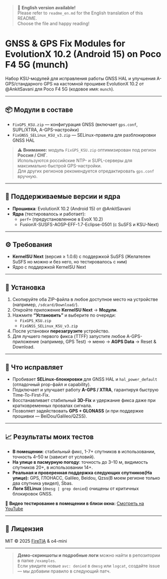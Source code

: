 > 📘 **English version available!**  
> Please refer to `readme_en.md` for the English translation of this README.  
> Choose the file and happy reading!

# GNSS & GPS Fix Modules for EvolutionX 10.2 (Android 15) on Poco F4 5G (munch)

Набор KSU-модулей для исправления работы GNSS HAL и улучшения A-GPS/стандарного GPS на кастомной прошивке EvolutionX 10.2 от @AnkitSavani для Poco F4 5G (кодовое имя: `munch`).

---

## 📦 Модули в составе

- `FixGPS_KSU.zip` — конфигурация GNSS (включает `gps.conf`, SUPL/XTRA, A-GPS-настройки)
- `FixGNSS_SELinux_KSU_v3.zip` — SELinux-правила для разблокировки GNSS HAL

> ⚠️ **Внимание:** модуль `FixGPS_KSU.zip` оптимизирован под регион **Россия / СНГ**.  
> Используются российские NTP- и SUPL-серверы для максимально быстрой GPS-настройки.  
> Для других регионов рекомендуется отредактировать `gps.conf` вручную.

---

## 📱 Поддерживаемые версии и ядра

- **Прошивка**: EvolutionX 10.2 (Android 15) от @AnkitSavani  
- **Ядра** (тестировалось и работает):  
  - `perf+` (предустановленное в EvoX 10.2)  
  - FusionX-SUSFS-AOSP-EFF-1.7-Eclipse-0501 (с SuSFS и KSU-Next)  

---

## ⚙️ Требования

- **KernelSU Next** (версия ≥ 1.0.6) с поддержкой SuSFS (Желателен SuSFS но можно и без него, но тестировалось с ним)
- Ядро с поддержкой KernelSU Next

---

## 🔧 Установка

1. Скопируйте оба ZIP-файла в любое доступное место на устройстве (например, `/sdcard/Download/`).  
2. Откройте приложение **KernelSU Next** → **Модули**.  
3. Нажмите **“Установить”** и выберите по очереди:
   - `FixGPS_KSU.zip`  
   - `FixGNSS_SELinux_KSU_v3.zip`  
4. После установки **перезагрузите** устройство.  
5. Для лучшего первого фикса (TTFF) запустите любое A-GPS-приложение (например, GPS Test) → меню → **AGPS Data** → Reset & Download.

---

## 🚀 Что исправляет

- Пробивает **SELinux-блокировки** для GNSS HAL и `hal_power_default` (отладочный prop-файл и capability).  
- Подключает и улучшает работу **A-GPS / XTRA**, гарантируя быструю Time-To-First-Fix.  
- Восстанавливает стабильный **3D-Fix** и удержание фикса даже при кратковременных провалах сигнала.  
- Позволяет задействовать **GPS + GLONASS** (и при поддержке прошивки — BeiDou/Galileo/QZSS).

---

## 📈 Результаты моих тестов

- **В помещении**: стабильный фикc, 1-7+ спутников в использовании, точность 4–50 м (зависит от условий).  
- **На улице в пасмурную погоду**: точность до 3–10 м, видимость спутников 20+, в использовании 14+.  
- **Реальная и проверенная поддержка следующих спутников(На улице):** GPS, ГЛОНАСС, Galileo, Beidou, Qzss(В моем регионе только два спутника увидел), Sbas.
- **Логи SELinux** (`dmesg | grep denied`) очищены от критичных блокировок GNSS.

🎥 **Видео тестирование в помещении в близи окна:** [Смотреть на YouTube](https://youtu.be/F7PhC6nSPhc)

---

## 📝 Лицензия

MIT © 2025 [FireTIA](https://github.com/FireTIA) & o4-mini  

---

> **Демо-скриншоты и подробные логи** можно найти в репозитории в папке `/examples`.  
> Если увидите новые `avc: denied` в `dmesg` или `logcat`, создайте issue — мы добавим правило в следующий патч.
